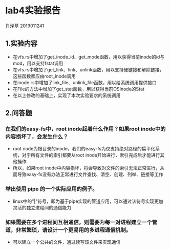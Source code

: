 # lab4实验报告
肖泽基 2019011241
## 1.实验内容
* 在vfs.rs中增加了get\_inode\_id、get\_mode函数，用以获得当前inode的id与mod，用以支持fstat调用
* 在vfs.rs中增加了get\_link、link、unlink函数，用以支持硬链接和解除链接，这些函数都应由root\_inode调用
* 在inode.rs中增加了link\_file、unlink\_file函数，用以给系统调用提供接口
* 在File的方法中增加了get\_stat函数，用以获得当前OSInode的Stat
* 在以上修改的基础上，实现了本次实验要求的系统调用

## 2.问答题
### 在我们的easy-fs中，root inode起着什么作用？如果root inode中的内容损坏了，会发生什么？
* root node为根目录的inode，我们的easy-fs为仅支持绝对路径的扁平化系统，对于所有文件的索引都要从root inode开始进行，索引完成后才能进行其他操作
* 所以，如果root inode中内容损坏，将会导致对文件的索引无法正常进行，从而导致easy-fs没有办法正常进行文件查找、清空、创建、列举、链接等工作

### 举出使用 pipe 的一个实际应用的例子。
* linux中的"|"符号，即为基于pipe实现的管道应用，可以通过该符号实现更加灵活的独立进程间的通信能力

### 如果需要在多个进程间互相通信，则需要为每一对进程建立一个管道，非常繁琐，请设计一个更易用的多进程通信机制。
* 可以建立一个公共的文件，通过读写该文件来实现通信